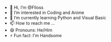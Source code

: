 - 👋 Hi, I’m @Flloss
- 👀 I’m interested in Coding and Anime
- 🌱 I’m currently learning Python and Visual Basic
- 📫 How to reach me ...
- 😄 Pronouns: He/Him
- ⚡ Fun fact: I'm Handsome

<!---
Flloss/Flloss is a ✨ special ✨ repository because its `README.md` (this file) appears on your GitHub profile.
You can click the Preview link to take a look at your changes.
--->

